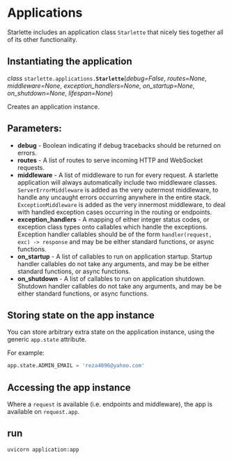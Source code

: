 # Applications

<p>Starlette includes an application class <code>Starlette</code> that nicely ties together all of
its other functionality.</p>

## Instantiating the application

<div class="autodoc-signature"><em>class </em><code>starlette.applications.<strong>Starlette</strong></code><span class="autodoc-punctuation">(</span><em class="autodoc-param">debug=False</em><span class="autodoc-punctuation">, </span><em class="autodoc-param">routes=None</em><span class="autodoc-punctuation">, </span><em class="autodoc-param">middleware=None</em><span class="autodoc-punctuation">, </span><em class="autodoc-param">exception_handlers=None</em><span class="autodoc-punctuation">, </span><em class="autodoc-param">on_startup=None</em><span class="autodoc-punctuation">, </span><em class="autodoc-param">on_shutdown=None</em><span class="autodoc-punctuation">, </span><em class="autodoc-param">lifespan=None</em><span class="autodoc-punctuation">)</span></div>

Creates an application instance.

## Parameters:

<ul>
<li><strong>debug</strong> - Boolean indicating if debug tracebacks should be returned on errors.</li>
<li><strong>routes</strong> - A list of routes to serve incoming HTTP and WebSocket requests.</li>
<li><strong>middleware</strong> - A list of middleware to run for every request. A starlette
application will always automatically include two middleware classes.
<code>ServerErrorMiddleware</code> is added as the very outermost middleware, to handle
any uncaught errors occurring anywhere in the entire stack.
<code>ExceptionMiddleware</code> is added as the very innermost middleware, to deal
with handled exception cases occurring in the routing or endpoints.</li>
<li><strong>exception_handlers</strong> - A mapping of either integer status codes,
or exception class types onto callables which handle the exceptions.
Exception handler callables should be of the form
<code>handler(request, exc) -&gt; response</code> and may be be either standard functions, or
async functions.</li>
<li><strong>on_startup</strong> - A list of callables to run on application startup.
Startup handler callables do not take any arguments, and may be be either
standard functions, or async functions.</li>
<li><strong>on_shutdown</strong> - A list of callables to run on application shutdown.
Shutdown handler callables do not take any arguments, and may be be either
standard functions, or async functions.</li>
</ul>

## Storing state on the app instance

<p>You can store arbitrary extra state on the application instance, using the
generic <code>app.state</code> attribute.</p>

For example:

```python
app.state.ADMIN_EMAIL = 'reza4096@yahoo.com'
```

## Accessing the app instance
<p>Where a <code>request</code> is available (i.e. endpoints and middleware), the app is available on <code>request.app</code>.</p>

## run
```bash
uvicorn application:app
```